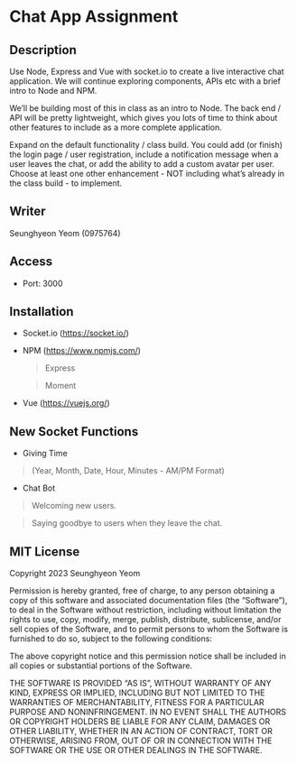 # Chat App Assignment

## Description
Use Node, Express and Vue with socket.io to create a live interactive chat application. We will
continue exploring components, APIs etc with a brief intro to Node and NPM.

We’ll be building most of this in class as an intro to Node. The back end / API will be pretty
lightweight, which gives you lots of time to think about other features to include as a more
complete application.

Expand on the default functionality / class build. You could add (or finish) the login page / user
registration, include a notification message when a user leaves the chat, or add the ability to
add a custom avatar per user.
Choose at least one other enhancement - NOT including what’s already in the class build - to
implement.

## Writer
Seunghyeon Yeom (0975764)

## Access
* Port: 3000

## Installation
* Socket.io (https://socket.io/)
* NPM (https://www.npmjs.com/)
    > Express

    > Moment
* Vue (https://vuejs.org/)

## New Socket Functions
* Giving Time
> (Year, Month, Date, Hour, Minutes - AM/PM Format)

* Chat Bot
> Welcoming new users.

> Saying goodbye to users when they leave the chat.

## MIT License
Copyright 2023 Seunghyeon Yeom

Permission is hereby granted, free of charge, to any person obtaining a copy of this software and associated documentation files (the “Software”), to deal in the Software without restriction, including without limitation the rights to use, copy, modify, merge, publish, distribute, sublicense, and/or sell copies of the Software, and to permit persons to whom the Software is furnished to do so, subject to the following conditions:

The above copyright notice and this permission notice shall be included in all copies or substantial portions of the Software.

THE SOFTWARE IS PROVIDED “AS IS”, WITHOUT WARRANTY OF ANY KIND, EXPRESS OR IMPLIED, INCLUDING BUT NOT LIMITED TO THE WARRANTIES OF MERCHANTABILITY, FITNESS FOR A PARTICULAR PURPOSE AND NONINFRINGEMENT. IN NO EVENT SHALL THE AUTHORS OR COPYRIGHT HOLDERS BE LIABLE FOR ANY CLAIM, DAMAGES OR OTHER LIABILITY, WHETHER IN AN ACTION OF CONTRACT, TORT OR OTHERWISE, ARISING FROM, OUT OF OR IN CONNECTION WITH THE SOFTWARE OR THE USE OR OTHER DEALINGS IN THE SOFTWARE.